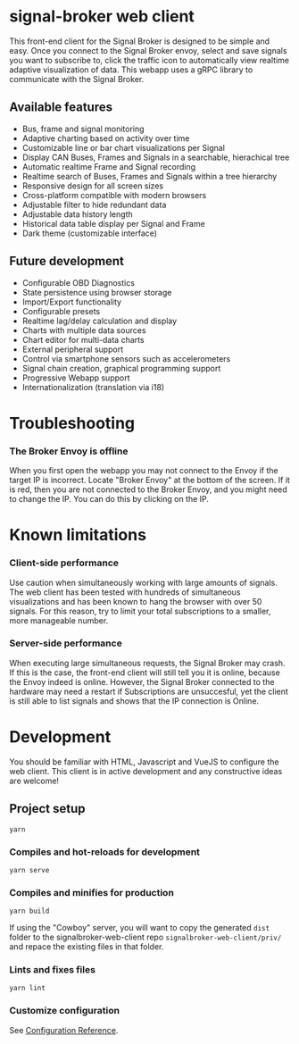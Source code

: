 # signal-broker web client


This front-end client for the Signal Broker is designed to be simple and easy. Once you connect to the Signal Broker envoy, select and save signals you want to subscribe to, click the traffic icon to automatically view realtime adaptive visualization of data. This webapp uses a gRPC library to communicate with the Signal Broker.


## Available features

* Bus, frame and signal monitoring
* Adaptive charting based on activity over time
* Customizable line or bar chart visualizations per Signal
* Display CAN Buses, Frames and Signals in a searchable, hierachical tree
* Automatic realtime Frame and Signal recording
* Realtime search of Buses, Frames and Signals within a tree hierarchy
* Responsive design for all screen sizes
* Cross-platform compatible with modern browsers
* Adjustable filter to hide redundant data
* Adjustable data history length
* Historical data table display per Signal and Frame
* Dark theme (customizable interface)

## Future development
* Configurable OBD Diagnostics
* State persistence using browser storage
* Import/Export functionality
* Configurable presets
* Realtime lag/delay calculation and display
* Charts with multiple data sources
* Chart editor for multi-data charts
* External peripheral support
* Control via smartphone sensors such as accelerometers
* Signal chain creation, graphical programming support
* Progressive Webapp support
* Internationalization (translation via i18)

# Troubleshooting

### The Broker Envoy is offline

When you first open the webapp you may not connect to the Envoy if the target IP is incorrect. Locate "Broker Envoy" at the bottom of the screen. If it is red, then you are not connected to the Broker Envoy, and you might need to change the IP. You can do this by clicking on the IP.

# Known limitations
### Client-side performance
Use caution when simultaneously working with large amounts of signals. The web client has been tested with hundreds of simultaneous visualizations and has been known to hang the browser with over 50 signals. For this reason, try to limit your total subscriptions to a smaller, more manageable number.

### Server-side performance
When executing large simultaneous requests, the Signal Broker may crash. If this is the case, the front-end client will still tell you it is online, because the Envoy indeed is online. However, the Signal Broker connected to the hardware may need a restart if Subscriptions are unsuccesful, yet the client is still able to list signals and shows that the IP connection is Online.



# Development

You should be familiar with HTML, Javascript and VueJS to configure the web client. This client is in active development and any constructive ideas are welcome!

## Project setup
```
yarn
```

### Compiles and hot-reloads for development
```
yarn serve
```

### Compiles and minifies for production
```
yarn build
```
If using the "Cowboy" server, you will want to copy the generated `dist` folder to the signalbroker-web-client repo `signalbroker-web-client/priv/` and repace the existing files in that folder.

### Lints and fixes files
```
yarn lint
```

### Customize configuration
See [Configuration Reference](https://cli.vuejs.org/config/).
